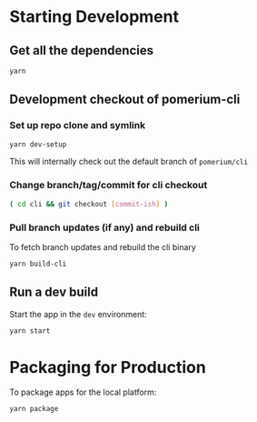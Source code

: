 # Starting Development

## Get all the dependencies

```bash
yarn
```

## Development checkout of pomerium-cli

### Set up repo clone and symlink

```bash
yarn dev-setup
```

This will internally check out the default branch of `pomerium/cli`

### Change branch/tag/commit for cli checkout

```bash
( cd cli && git checkout [commit-ish] )
```

### Pull branch updates (if any) and rebuild cli

To fetch branch updates and rebuild the cli binary

```bash
yarn build-cli
```

## Run a dev build

Start the app in the `dev` environment:

```bash
yarn start
```

# Packaging for Production

To package apps for the local platform:

```bash
yarn package
```
